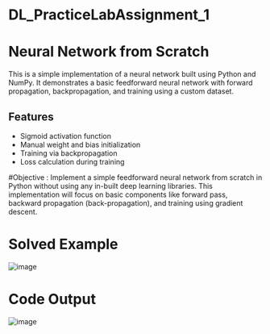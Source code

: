 # DL_PracticeLabAssignment_1

# Neural Network from Scratch

This is a simple implementation of a neural network built using Python and NumPy. It demonstrates a basic feedforward neural network with forward propagation, backpropagation, and training using a custom dataset.

## Features
- Sigmoid activation function
- Manual weight and bias initialization
- Training via backpropagation
- Loss calculation during training

#Objective : Implement a simple feedforward neural network from scratch in Python without using any in-built deep learning libraries. This implementation will focus on basic components like forward pass, backward propagation (back-propagation), and training using gradient descent.

# Solved Example
![image](https://github.com/user-attachments/assets/38391b7e-f13e-4b41-bdc5-2ac0ed0e594f)


# Code Output
![image](https://github.com/user-attachments/assets/1310bdc1-1d49-41f1-833d-1e04c14c3b7d)

